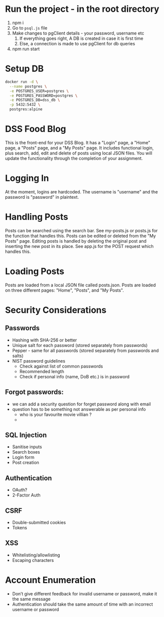 # Run the project - in the root directory 
  1. npm i
  2. Go to `psql.js` file
  3. Make changes to pgClient details - your password, username etc
     1. If everything goes right, A DB is created in case it is first time
     2. Else, a connection is made to use pgClient for db queries
  4. npm run start


# Setup DB
```bash
docker run -d \
  --name postgres \
  -e POSTGRES_USER=postgres \
  -e POSTGRES_PASSWORD=postgres \
  -e POSTGRES_DB=dss_db \
  -p 5432:5432 \
  postgres:alpine
```




# DSS Food Blog
This is the front-end for your DSS Blog. It has a "Login" page, a "Home" page, a "Posts" page, and a "My Posts" page. It includes
functional login, plus search, add, edit and delete of posts using local JSON files. You will update the functionality through the completion of your assignment.

# Logging In
At the moment, logins are hardcoded. The username is "username" and the password is "password" in plaintext.

# Handling Posts
Posts can be searched using the search bar. See my-posts.js or posts.js for the function that handles this.
Posts can be edited or deleted from the "My Posts" page. Editing posts is handled by deleting the original post and inserting the new post in its place. See app.js for the POST request which handles this.

# Loading Posts
Posts are loaded from a local JSON file called posts.json. Posts are loaded on three different pages: "Home", "Posts", and "My Posts".

# Security Considerations
## Passwords
- Hashing with SHA-256 or better
- Unique salt for each password (stored separately from passwords)
- Pepper - same for all passwords (stored separately from passwords and salts)
- NIST password guidelines
  - Check against list of common passwords
  - Recommended length
  - Check if personal info (name, DoB etc.) is in password

## Forgot passwords:
  - we can add a security question for forget password along with email
  - question has to be something not answerable as per personal info
    - who is your favourite movie villian ?
    - 
## SQL Injection
- Sanitise inputs
- Search boxes
- Login form
- Post creation

## Authentication
- OAuth?
- 2-Factor Auth

## CSRF
- Double-submitted cookies
- Tokens

## XSS
- Whitelisting/allowlisting
- Escaping characters

# Account Enumeration
- Don’t give different feedback for invalid username or password, make it the same message
- Authentication should take the same amount of time with an incorrect username or password
